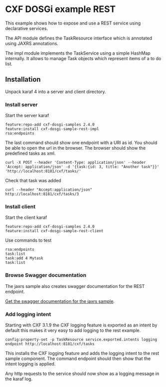 # CXF DOSGi example REST

This example shows how to expose and use a REST service using declarative services.

The API module defines the TaskResource interface which is annotated using JAXRS annotations.

The impl module implements the TaskService using a simple HashMap internally. It allows to manage Task objects which represent items of a to do list.


## Installation

Unpack karaf 4 into a server and client directory.

### Install server

Start the server karaf

```
feature:repo-add cxf-dosgi-samples 2.4.0
feature:install cxf-dosgi-sample-rest-impl
rsa:endpoints
```

The last command should show one endpoint with a URI as id. You should be able to open the url in the browser. The browser should show the predefined tasks as xml.

```
curl -X POST --header 'Content-Type: application/json' --header 'Accept: application/json' -d '{task:{id: 3, title: "Another task"}}' 'http://localhost:8181/cxf/tasks/'
```

Check that task was added

```
curl --header "Accept:application/json" http://localhost:8181/cxf/tasks/3
```

### Install client

Start the client karaf

```
feature:repo-add cxf-dosgi-samples 2.4.0
feature:install cxf-dosgi-sample-rest-client
```
Use commands to test

```
rsa:endpoints
task:list
task:add 4 Mytask
task:list
```

### Browse Swagger documentation

The jaxrs sample also creates swagger documentation for the REST endpoint.

[Get the swagger documentation for the jaxrs sample](http://localhost:8181/cxf/tasks/api-docs?url=../swagger.json).

### Add logging intent

Starting with CXF 3.1.9 the CXF logging feature is exported as an intent by
default this makes it very easy to add logging to the rest example.

```
config:property-set -p TaskResource service.exported.intents logging
endpoint http://localhost:8181/cxf/tasks
```

This installs the CXF logging feature and adds the logging intent to the
rest sample component. The command endpoint should then show that the intent
logging is applied.

Any http requests to the service should now show as a logging message in the
karaf log.
